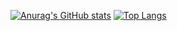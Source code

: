 [![Anurag's GitHub stats](https://github-readme-stats.vercel.app/api?username=AnisDhia&count_private=true&show_icons=true&theme=radical&include_all_commits=true)](https://github.com/anuraghazra/github-readme-stats)
[![Top Langs](https://github-readme-stats.vercel.app/api/top-langs/?username=AnisDhia&theme=radical)](https://github.com/anuraghazra/github-readme-stats)
